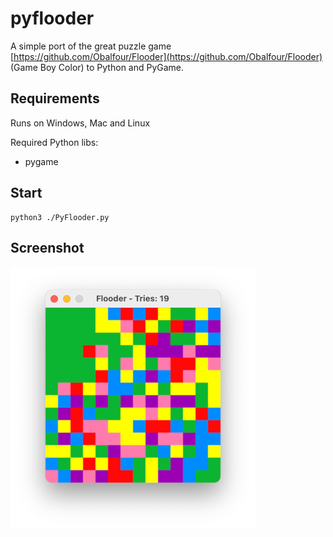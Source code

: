 # pyflooder
A simple port of the great puzzle game [https://github.com/Obalfour/Flooder](https://github.com/Obalfour/Flooder) (Game Boy Color) to Python and PyGame.

## Requirements
Runs on Windows, Mac and Linux

Required Python libs:
* pygame

## Start
```
python3 ./PyFlooder.py
```

## Screenshot
![image](screenshot.png)

